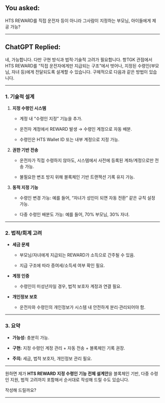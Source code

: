 ## You asked:

HTS REWARD를 직접 운전자 등이 아니라 그사람이 지정하는 부모님, 아이들에게 제공 가능?

---

## ChatGPT Replied:

네, 가능합니다. 다만 구현 방식과 법적·기술적 고려가 필요합니다. 항TGK 관점에서 HTS REWARD를 “직접 운전자에게만 지급되는 구조”에서 벗어나, 지정된 수령인(부모님, 자녀 등)에게 전달되도록 설계할 수 있습니다. 구체적으로 다음과 같은 방법이 있습니다.

* * *

### 1\. 기술적 설계

1.  **지정 수령인 시스템**
    
    *   계정 내 “수령인 지정” 기능을 추가.
        
    *   운전자 계정에서 REWARD 발생 → 수령인 계정으로 자동 배분.
        
    *   수령인은 HTS Wallet ID 또는 내부 계정으로 지정 가능.
        
2.  **권한 기반 전송**
    
    *   운전자가 직접 수령하지 않아도, 시스템에서 사전에 등록된 계좌/계정으로만 전송 가능.
        
    *   불필요한 변조 방지 위해 블록체인 기반 트랜잭션 기록 유지 가능.
        
3.  **동적 지정 기능**
    
    *   수령인 변경 가능: 예를 들어, “자녀가 성인이 되면 자동 전환” 같은 규칙 설정 가능.
        
    *   다중 수령인 배분도 가능: 예를 들어, 70% 부모님, 30% 자녀.
        

* * *

### 2\. 법적/회계 고려

*   **세금 문제**
    
    *   부모님/자녀에게 지급되는 REWARD가 소득으로 간주될 수 있음.
        
    *   지급 구조에 따라 증여세/소득세 여부 확인 필요.
        
*   **계정 인증**
    
    *   수령인이 미성년자일 경우, 법적 보호자 계정과 연결 필요.
        
*   **개인정보 보호**
    
    *   운전자와 수령인의 개인정보가 시스템 내 안전하게 분리·관리되어야 함.
        

* * *

### 3\. 요약

*   **가능성:** 충분히 가능.
    
*   **구현:** 지정 수령인 계정 관리 + 자동 전송 + 블록체인 기록 권장.
    
*   **주의:** 세금, 법적 보호자, 개인정보 관리 필요.
    

* * *

원하면 제가 **HTS REWARD 지정 수령인 기능 전체 설계안**을 블록체인 기반, 다중 수령인 지원, 법적 고려까지 포함해서 순서대로 작성해 드릴 수도 있습니다.

작성해 드릴까요?

---

